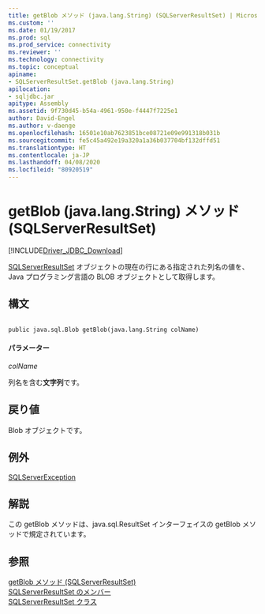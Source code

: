 ```yaml
---
title: getBlob メソッド (java.lang.String) (SQLServerResultSet) | Microsoft Docs
ms.custom: ''
ms.date: 01/19/2017
ms.prod: sql
ms.prod_service: connectivity
ms.reviewer: ''
ms.technology: connectivity
ms.topic: conceptual
apiname:
- SQLServerResultSet.getBlob (java.lang.String)
apilocation:
- sqljdbc.jar
apitype: Assembly
ms.assetid: 9f730d45-b54a-4961-950e-f4447f7225e1
author: David-Engel
ms.author: v-daenge
ms.openlocfilehash: 16501e10ab7623851bce08721e09e991318b031b
ms.sourcegitcommit: fe5c45a492e19a320a1a36b037704bf132dffd51
ms.translationtype: HT
ms.contentlocale: ja-JP
ms.lasthandoff: 04/08/2020
ms.locfileid: "80920519"
---
```

# <a name="getblob-method-javalangstring-sqlserverresultset"></a>getBlob (java.lang.String) メソッド (SQLServerResultSet)
[!INCLUDE[Driver_JDBC_Download](../../../includes/driver_jdbc_download.md)]

  [SQLServerResultSet](../../../connect/jdbc/reference/sqlserverresultset-class.md) オブジェクトの現在の行にある指定された列名の値を、Java プログラミング言語の BLOB オブジェクトとして取得します。  
  
## <a name="syntax"></a>構文  
  
```  
  
public java.sql.Blob getBlob(java.lang.String colName)  
```  
  
#### <a name="parameters"></a>パラメーター  
 *colName*  
  
 列名を含む**文字列**です。  
  
## <a name="return-value"></a>戻り値  
 Blob オブジェクトです。  
  
## <a name="exceptions"></a>例外  
 [SQLServerException](../../../connect/jdbc/reference/sqlserverexception-class.md)  
  
## <a name="remarks"></a>解説  
 この getBlob メソッドは、java.sql.ResultSet インターフェイスの getBlob メソッドで規定されています。  
  
## <a name="see-also"></a>参照  
 [getBlob メソッド &#40;SQLServerResultSet&#41;](../../../connect/jdbc/reference/getblob-method-sqlserverresultset.md)   
 [SQLServerResultSet のメンバー](../../../connect/jdbc/reference/sqlserverresultset-members.md)   
 [SQLServerResultSet クラス](../../../connect/jdbc/reference/sqlserverresultset-class.md)  
  
  
